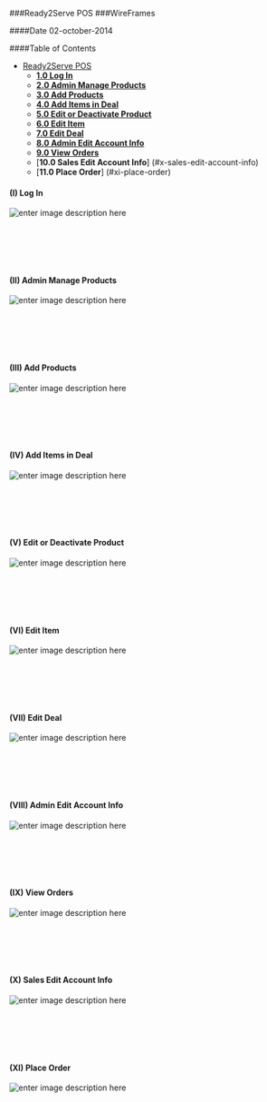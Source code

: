 
###Ready2Serve POS
###WireFrames

####Date 02-october-2014



####Table of Contents
 * [Ready2Serve POS](#ready2serve-pos)
      * [**1.0	Log In**](#i-log-in)
      * [**2.0	Admin Manage Products**](#ii-admin-manage-products)
      * [**3.0 Add Products**](#iii-add-products)
      * [**4.0 Add Items in Deal**](#iv-add-items-in-deal )
      * [**5.0	Edit or Deactivate Product**](#v-edit-or-deactivate-product)
      * [**6.0	Edit Item**](#vi-edit-item)
      * [**7.0 Edit Deal**](#vii-edit-deal)
      * [**8.0 Admin Edit Account Info**](#viii-admin-edit-account-info)
      * [**9.0 View Orders**](#ix-view-orders)
      * [**10.0 Sales Edit Account Info**] (#x-sales-edit-account-info)
      * [**11.0 Place Order**] (#xi-place-order)

















#### (I) Log In
![enter image description here]( https://raw.github.com/RazaChohan/ReadytoServe-POS/web/wireframesImages/1.png)

<br/>
<br/>
<br/>
<br/>

#### (II) Admin Manage Products 
![enter image description here]( https://raw.github.com/RazaChohan/ReadytoServe-POS/web/wireframesImages/2.png)

<br/>
<br/>
<br/>
<br/>

#### (III) Add Products
![enter image description here]( https://raw.github.com/RazaChohan/ReadytoServe-POS/web/wireframesImages/3.png)

<br/>
<br/>
<br/>
<br/>

#### (IV) Add Items in Deal
![enter image description here]( https://raw.github.com/RazaChohan/ReadytoServe-POS/web/wireframesImages/4.png)

<br/>
<br/>
<br/>
<br/>

#### (V) Edit or Deactivate Product
![enter image description here]( https://raw.github.com/RazaChohan/ReadytoServe-POS/web/wireframesImages/5.png)

<br/>
<br/>
<br/>
<br/>

#### (VI) Edit Item
![enter image description here]( https://raw.github.com/RazaChohan/ReadytoServe-POS/web/wireframesImages/6.png)

<br/>
<br/>
<br/>
<br/>

#### (VII) Edit Deal
![enter image description here]( https://raw.github.com/RazaChohan/ReadytoServe-POS/web/wireframesImages/7.png)

<br/>
<br/>
<br/>
<br/>

#### (VIII) Admin Edit Account Info
![enter image description here]( https://raw.github.com/RazaChohan/ReadytoServe-POS/web/wireframesImages/8.png)

<br/>
<br/>
<br/>
<br/>

#### (IX) View Orders
![enter image description here]( https://raw.github.com/RazaChohan/ReadytoServe-POS/web/wireframesImages/9.png)

<br/>
<br/>
<br/>
<br/>

#### (X) Sales Edit Account Info
![enter image description here]( https://raw.github.com/RazaChohan/ReadytoServe-POS/web/wireframesImages/10.png)

<br/>
<br/>
<br/>
<br/>

#### (XI) Place Order
![enter image description here]( https://raw.github.com/RazaChohan/ReadytoServe-POS/web/wireframesImages/11.png)

<br/>
<br/>
<br/>
<br/>


